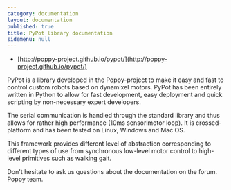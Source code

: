 ```yaml
---
category: documentation
layout: documentation
published: true
title: PyPot library documentation
sidemenu: null
---
```


- [http://poppy-project.github.io/pypot/](http://poppy-project.github.io/pypot/)

PyPot is a library developed in the Poppy-project to make it easy and fast to control custom robots based on dynamixel motors. PyPot has been entirely written in Python to allow for fast development, easy deployment and quick scripting by non-necessary expert developers. 

The serial communication is handled through the standard library and thus allows for rather high performance (10ms sensorimotor loop). It is crossed-platform and has been tested on Linux, Windows and Mac OS. 

This framework provides different level of abstraction corresponding to different types of use from synchronous low-level motor control to high-level primitives such as walking gait.

Don't hesitate to ask us questions about the documentation on the forum.
Poppy team.